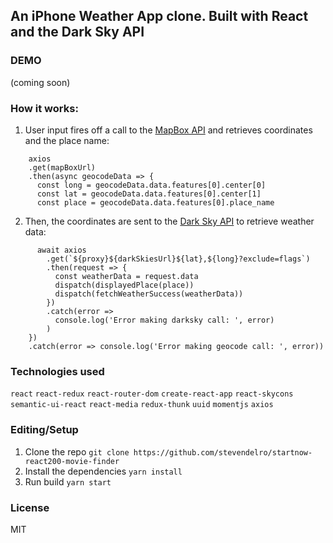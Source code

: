 ## An iPhone Weather App clone. Built with React and the Dark Sky API

### DEMO

(coming soon)

### How it works:

1. User input fires off a call to the [MapBox API](https://www.mapbox.com/) and retrieves coordinates and the place name:

```
    axios
    .get(mapBoxUrl)
    .then(async geocodeData => {
      const long = geocodeData.data.features[0].center[0]
      const lat = geocodeData.data.features[0].center[1]
      const place = geocodeData.data.features[0].place_name
```

2. Then, the coordinates are sent to the [Dark Sky API](https://darksky.net) to retrieve weather data:

```
      await axios
        .get(`${proxy}${darkSkiesUrl}${lat},${long}?exclude=flags`)
        .then(request => {
          const weatherData = request.data
          dispatch(displayedPlace(place))
          dispatch(fetchWeatherSuccess(weatherData))
        })
        .catch(error =>
          console.log('Error making darksky call: ', error)
        )
    })
    .catch(error => console.log('Error making geocode call: ', error))
```

### Technologies used

`react` `react-redux` `react-router-dom` `create-react-app` `react-skycons` `semantic-ui-react` `react-media` `redux-thunk` `uuid` `momentjs` `axios`

### Editing/Setup

1. Clone the repo 
  `git clone https://github.com/stevendelro/startnow-react200-movie-finder`
2. Install the dependencies 
  `yarn install`
3. Run build 
  `yarn start`

### License

MIT
